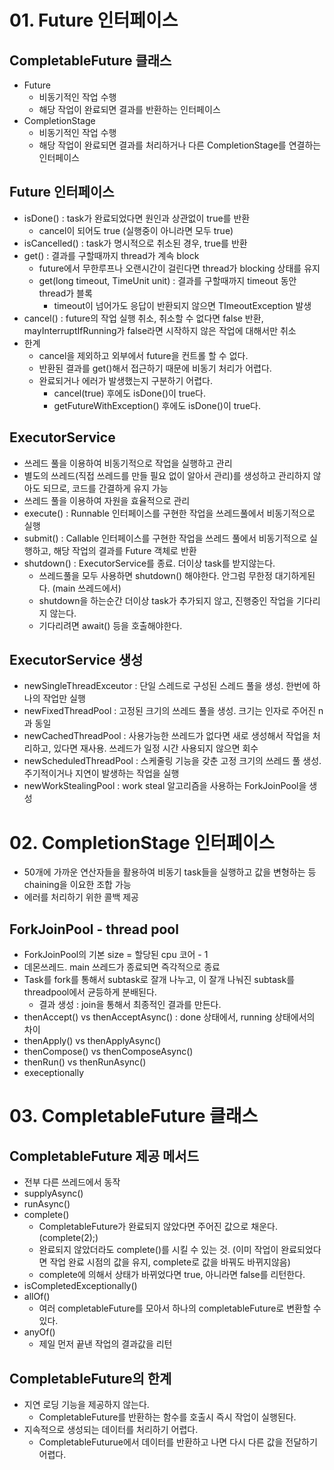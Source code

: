 # 01. Future 인터페이스
## CompletableFuture 클래스
- Future
  - 비동기적인 작업 수행
  - 해당 작업이 완료되면 결과를 반환하는 인터페이스
- CompletionStage
  - 비동기적인 작업 수행
  - 해당 작업이 완료되면 결과를 처리하거나 다른 CompletionStage를 연결하는 인터페이스

## Future 인터페이스
- isDone() : task가 완료되었다면 원인과 상관없이 true를 반환
  - cancel이 되어도 true (실행중이 아니라면 모두 true)
- isCancelled() : task가 명시적으로 취소된 경우, true를 반환
- get() : 결과를 구할때까지 thread가 계속 block
  - future에서 무한루프나 오랜시간이 걸린다면 thread가 blocking 상태를 유지
  - get(long timeout, TimeUnit unit) : 결과를 구할때까지 timeout 동안 thread가 블록
    - timeout이 넘어가도 응답이 반환되지 않으면 TImeoutException 발생
- cancel() : future의 작업 실행 취소, 취소할 수 없다면 false 반환, mayInterruptIfRunning가 false라면 시작하지 않은 작업에 대해서만 취소
- 한계
  - cancel을 제외하고 외부에서 future을 컨트롤 할 수 없다.
  - 반환된 결과를 get()해서 접근하기 때문에 비동기 처리가 어렵다.
  - 완료되거나 에러가 발생했는지 구분하기 어렵다. 
    - cancel(true) 후에도 isDone()이 true다.
    - getFutureWithException() 후에도 isDone()이 true다.

## ExecutorService
- 쓰레드 풀을 이용하여 비동기적으로 작업을 실행하고 관리
- 별도의 쓰레드(직접 쓰레드를 만들 필요 없이 알아서 관리)를 생성하고 관리하지 않아도 되므로, 코드를 간결하게 유지 가능
- 쓰레드 풀을 이용하여 자원을 효율적으로 관리
- execute() : Runnable 인터페이스를 구현한 작업을 쓰레드풀에서 비동기적으로 실행
- submit() : Callable 인터페이스를 구현한 작업을 쓰레드 풀에서 비동기적으로 실행하고, 해당 작업의 결과를 Future<T> 객체로 반환
- shutdown() : ExecutorService를 종료. 더이상 task를 받지않는다.
  - 쓰레드풀을 모두 사용하면 shutdown() 해야한다. 안그럼 무한정 대기하게된다. (main 쓰레드에서)
  - shutdown을 하는순간 더이상 task가 추가되지 않고, 진행중인 작업을 기다리지 않는다.
  - 기다리려면 await() 등을 호출해야한다.

## ExecutorService 생성
- newSingleThreadExceutor : 단일 스레드로 구성된 스레드 풀을 생성. 한번에 하나의 작업만 실행
- newFixedThreadPool : 고정된 크기의 쓰레드 풀을 생성. 크기는 인자로 주어진 n과 동일
- newCachedThreadPool : 사용가능한 쓰레드가 없다면 새로 생성해서 작업을 처리하고, 있다면 재사용. 쓰레드가 일정 시간 사용되지 않으면 회수
- newScheduledThreadPool : 스케줄링 기능을 갖춘 고정 크기의 쓰레드 풀 생성. 주기적이거나 지연이 발생하는 작업을 실행
- newWorkStealingPool : work steal 알고리즘을 사용하는 ForkJoinPool을 생성

# 02. CompletionStage 인터페이스
- 50개에 가까운 연산자들을 활용하여 비동기 task들을 실행하고 값을 변형하는 등 chaining을 이요한 조합 가능
- 에러를 처리하기 위한 콜백 제공 

## ForkJoinPool - thread pool
- ForkJoinPool의 기본 size = 할당된 cpu 코어 - 1
- 데몬쓰레드. main 쓰레드가 종료되면 즉각적으로 종료 
- Task를 fork를 통해서 subtask로 잘개 나누고, 이 잘개 나눠진 subtask를 threadpool에서 균등하게 분배된다.
  - 결과 생성 : join을 통해서 최종적인 결과를 만든다.
- thenAccept() vs thenAcceptAsync() : done 상태에서, running 상태에서의 차이 
- thenApply() vs thenApplyAsync()
- thenCompose() vs thenComposeAsync()
- thenRun() vs thenRunAsync()
- execeptionally 

# 03. CompletableFuture 클래스
## CompletableFuture 제공 메서드
- 전부 다른 쓰레드에서 동작 
- supplyAsync()
- runAsync()
- complete()
  - CompletableFuture가 완료되지 않았다면 주어진 값으로 채운다. (complete(2);)
  - 완료되지 않았더라도 complete()를 시킬 수 있는 것. (이미 작업이 완료되었다면 작업 완료 시점의 값을 유지, complete로 값을 바꿔도 바뀌지않음)
  - complete에 의해서 상태가 바뀌었다면 true, 아니라면 false를 리턴한다.
- isCompletedExceptionally()
- allOf()
  - 여러 completableFuture를 모아서 하나의 completableFuture로 변환할 수 있다.
- anyOf()
  - 제일 먼저 끝낸 작업의 결과값을 리턴

## CompletableFuture의 한계
- 지연 로딩 기능을 제공하지 않는다.
  - CompletableFuture를 반환하는 함수를 호출시 즉시 작업이 실행된다.
- 지속적으로 생성되는 데이터를 처리하기 어렵다.
  - CompletableFuturue에서 데이터를 반환하고 나면 다시 다른 값을 전달하기 어렵다.
